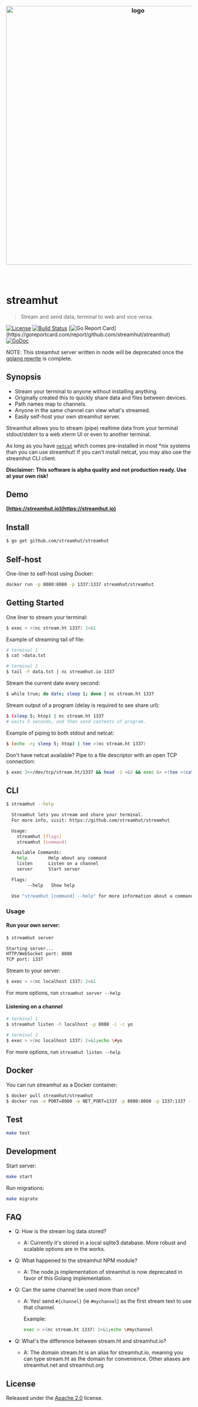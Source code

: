 <h3 align="center">
  <br />
  <img src="https://user-images.githubusercontent.com/168240/39515825-119445f0-4db0-11e8-93ef-7f3f67abccb2.png" alt="logo" width="700" />
  <br />
  <br />
  <br />
</h3>

# streamhut

> Stream and send data, terminal to web and vice versa.

[![License](http://img.shields.io/badge/license-MIT-blue.svg)](https://raw.githubusercontent.com/streamhut/streamhut/master/LICENSE)
[![Build Status](https://travis-ci.org/streamhut/streamhut.svg?branch=master)](https://travis-ci.org/streamhut/streamhut)
[![Go Report Card](https://goreportcard.com/badge/github.com/streamhut/streamhut?)](https://goreportcard.com/report/github.com/streamhut/streamhut)
[![GoDoc](https://godoc.org/github.com/streamhut/streamhut?status.svg)](https://godoc.org/github.com/streamhut/streamhut)
<!--
[![Mentioned in Awesome Terminals](https://awesome.re/mentioned-badge.svg)](https://github.com/k4m4/terminals-are-sexy)
-->

NOTE: This streamhut server written in node will be deprecated once the [golang rewrite](https://github.com/streamhut/streamhut/tree/golang_rewrite) is complete.

## Synopsis

- Stream your terminal to anyone without installing anything.
- Originally created this to quickly share data and files between devices.
- Path names map to channels.
- Anyone in the same channel can view what's streamed.
- Easily self-host your own streamhut server.

Streamhut allows you to stream (pipe) realtime data from your terminal stdout/stderr to a web xterm UI or even to another terminal.

As long as you have [`netcat`](https://en.wikipedia.org/wiki/Netcat) which comes pre-installed in most *nix systems than you can use streamhut! If you can't install netcat, you may also use the streamhut CLI client.

**Disclaimer: This software is alpha quality and not production ready. Use at your own risk!**

## Demo

**[https://streamhut.io](https://streamhut.io)**

## Install

```bash
$ go get github.com/streamhut/streamhut
```

## Self-host

One-liner to self-host using Docker:

```bash
docker run -p 8080:8080 -p 1337:1337 streamhut/streamhut
```

## Getting Started

One liner to stream your terminal:

```bash
$ exec > >(nc stream.ht 1337) 2>&1
```

Example of streaming tail of file:

```bash
# terminal 1
$ cat >data.txt
```

```bash
# terminal 2
$ tail -F data.txt | nc streamhut.io 1337
```

Stream the current date every second:

```bash
$ while true; do date; sleep 1; done | nc stream.ht 1337
```

Stream output of a program (delay is required to see share url):

```bash
$ (sleep 5; htop) | nc stream.ht 1337
# waits 5 seconds, and then send contents of program.
```

Example of piping to both stdout and netcat:

```bash
$ (echo -n; sleep 5; htop) | tee >(nc stream.ht 1337)
```

Don't have netcat available? Pipe to a file descriptor with an open TCP connection:

```bash
$ exec 3<>/dev/tcp/stream.ht/1337 && head -1 <&3 && exec &> >(tee >(cat >&3))
```

## CLI

```bash
$ streamhut --help

  Streamhut lets you stream and share your terminal.
  For more info, visit: https://github.com/streamhut/streamhut

  Usage:
    streamhut [flags]
    streamhut [command]

  Available Commands:
    help        Help about any command
    listen      Listen on a channel
    server      Start server

  Flags:
        --help   Show help

  Use "streamhut [command] --help" for more information about a command.

```

### Usage

#### Run your own server:

```bash
$ streamhut server

Starting server...
HTTP/WebSocket port: 8080
TCP port: 1337
```

Stream to your server:

```bash
$ exec > >(nc localhost 1337) 2>&1
```

For more options, run `streamhut server --help`

#### Listening on a channel

```bash
# terminal 1
$ streamhut listen -h localhost -p 8080 -i -c yo
```

```bash
# terminal 2
$ exec > >(nc localhost 1337) 2>&1;echo \#yo
```

For more options, run `streamhut listen --help`

## Docker

You can run streamhut as a Docker container:

```bash
$ docker pull streamhut/streamhut
$ docker run -e PORT=8080 -e NET_PORT=1337 -p 8080:8080 -p 1337:1337 --restart unless-stopped streamhut/streamhut:latest
```

## Test

```bash
make test
```

## Development

Start server:

```bash
make start
```

Run migrations:

```bash
make migrate
```

## FAQ

- Q: How is the stream log data stored?

  - A: Currently it's stored in a local sqlite3 database. More robust and scalable options are in the works.

- Q: What happened to the streamhut NPM module?

  - A: The node.js implementation of streamhut is now deprecated in favor of this Golang implementation.

- Q: Can the same channel be used more than once?

  - A: Yes! send `#{channel}` (ie `#mychannel`) as the first stream text to use that channel.

    Example:

    ```bash
    exec > >(nc stream.ht 1337) 2>&1;echo \#mychannel
    ```

- Q: What's the difference between stream.ht and streamhut.io?

  - A: The domain stream.ht is an alias for streamhut.io, meaning you can type stream.ht as the domain for convenience. Other aliases are streamhut.net and streamhut.org

## License

Released under the [Apache 2.0](./LICENSE) license.
